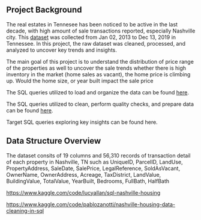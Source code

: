 ## Project Background

The real estates in Tennesee has been noticed to be active in the last decade, with high amount of sale transactions reported, especially Nashville city. This [dataset](https://www.kaggle.com/datasets/swsw1717/nashville-housing-sql-project?select=Nashville+Housing.csv.) was collected from Jan 02, 2013 to Dec 13, 2019 in Tennessee. In this project, the raw dataset was cleaned, processed, and analyzed to uncover key trends and insights.

The main goal of this project is to understand the distribution of price range of the properties as well to uncover the sale trends whether there is high inventory in the market (home sales as vacant), the home price is climbing up. Would the home size, or year built impact the sale price

The SQL queries utilized to load and organize the data can be found [here](https://github.com/hna778/SQL-Porfoio/blob/main/Nashville%20Housing/housing_Loading.sql).

The SQL queries utilized to clean, perform quality checks, and prepare data can be found [here](https://github.com/hna778/SQL-Porfoio/tree/main/Nashville%20Housing).

Target SQL queries exploring key insights can be found here.


## Data Structure Overview
The dataset consits of 19 columns and 56,310 records of transaction detail of each property in Nashville, TN such as UniqueID, ParcelID, LandUse, PropertyAddress, SaleDate, SalePrice, LegalReference, SoldAsVacant, OwnerName, OwnerAddress, Acreage, TaxDistrict, LandValue, BuildingValue, TotalValue, YearBuilt, Bedrooms, FullBath, HalfBath

https://www.kaggle.com/code/lucyallan/sql-nashville-housing

https://www.kaggle.com/code/pablozanotti/nashville-housing-data-cleaning-in-sql
